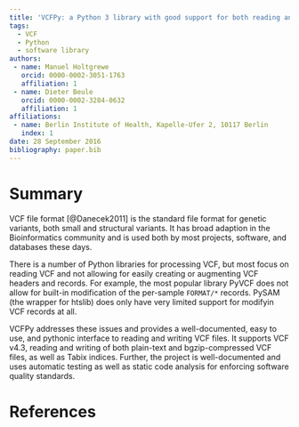 ```yaml
---
title: 'VCFPy: a Python 3 library with good support for both reading and writing VCF'
tags:
  - VCF
  - Python
  - software library
authors:
 - name: Manuel Holtgrewe
   orcid: 0000-0002-3051-1763
   affiliation: 1
 - name: Dieter Beule
   orcid: 0000-0002-3284-0632
   affiliation: 1
affiliations:
 - name: Berlin Institute of Health, Kapelle-Ufer 2, 10117 Berlin
   index: 1
date: 28 September 2016
bibliography: paper.bib
---
```


# Summary

VCF file format [@Danecek2011] is the standard file format for genetic variants, both small and structural variants.
It has broad adaption in the Bioinformatics community and is used both by most projects, software, and databases these days.

There is a number of Python libraries for processing VCF, but most focus on reading VCF and not allowing for easily creating or augmenting VCF headers and records.
For example, the most popular library PyVCF does not allow for built-in modification of the per-sample `FORMAT/*` records.
PySAM (the wrapper for htslib) does only have very limited support for modifyin VCF records at all.

VCFPy addresses these issues and provides a well-documented, easy to use, and pythonic interface to reading and writing VCF files.
It supports VCF v4.3, reading and writing of both plain-text and bgzip-compressed VCF files, as well as Tabix indices.
Further, the project is well-documented and uses automatic testing as well as static code analysis for enforcing software quality standards.

# References
